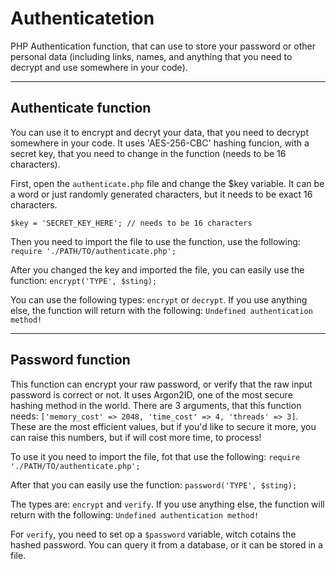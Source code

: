 # Authenticatetion
PHP Authentication function, that can use to store your password or other personal data (including links, names, and anything that you need to decrypt and use somewhere in your code).

---

## Authenticate function
You can use it to encrypt and decryt your data, that you need to decrypt somewhere in your code. It uses 'AES-256-CBC' hashing funcion, with a secret key, that you need to change in the function (needs to be 16 characters).

First, open the `authenticate.php` file and change the $key variable. It can be a word or just randomly generated characters, but it needs to be exact 16 characters.
```
$key = 'SECRET_KEY_HERE'; // needs to be 16 characters
```
Then you need to import the file to use the function, use the following: `require './PATH/TO/authenticate.php';`

After you changed the key and imported the file, you can easily use the function: `encrypt('TYPE', $sting);`

You can use the following types: `encrypt` or `decrypt`. If you use anything else, the function will return with the following: `Undefined authentication method!`

---

## Password function
This function can encrypt your raw password, or verify that the raw input password is correct or not. It uses Argon2ID, one of the most secure hashing method in the world. There are 3 arguments, that this function needs: `['memory_cost' => 2048, 'time_cost' => 4, 'threads' => 3]`.
These are the most efficient values, but if you'd like to secure it more, you can raise this numbers, but if will cost more time, to process!

To use it you need to import the file, fot that use the following: `require './PATH/TO/authenticate.php';`

After that you can easily use the function: `password('TYPE', $sting);`

The types are: `encrypt` and `verify`. If you use anything else, the function will return with the following: `Undefined authentication method!`

For `verify`, you need to set op a `$password` variable, witch cotains the hashed password. You can query it from a database, or it can be stored in a file.
